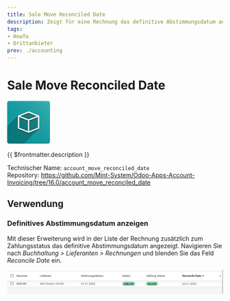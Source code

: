 ```yaml
---
title: Sale Move Reconciled Date
description: Zeigt für eine Rechnung das definitive Abstimmungsdatum an.
tags:
- HowTo
- Drittanbieter
prev: ./accounting
---
```

# Sale Move Reconciled Date
![icon_oms_box](attachments/icon_oms_box.png)

{{ $frontmatter.description }}

Technischer Name: `account_move_reconciled_date`\
Repository: <https://github.com/Mint-System/Odoo-Apps-Account-Invoicing/tree/16.0/account_move_reconciled_date>

## Verwendung

### Definitives Abstimmungsdatum anzeigen

Mit dieser Erweiterung wird in der Liste der Rechnung zusätzlich zum Zahlungsstatus das definitive Abstimmungsdatum angezeigt. Navigieren Sie nach *Buchhaltung > Lieferanten > Rechnungen* und blenden Sie das Feld *Reconcile Date* ein.

![Sale Move Reconciled Date](attachments/Sale%20Move%20Reconciled%20Date.png)
